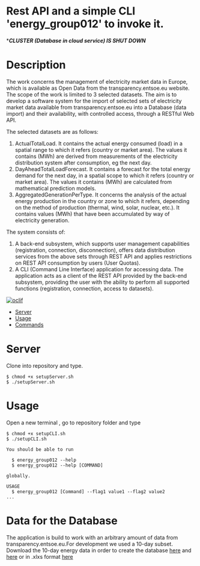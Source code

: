 Rest API and a simple CLI 'energy_group012' to invoke it.
============
******CLUSTER (Database in cloud service) IS SHUT DOWN*****

# Description
The work concerns the management of electricity market data in Europe, which is available as Open Data from the transparency.entsoe.eu website.
The scope of the work is limited to 3 selected datasets.
The aim is to develop a software system for the import of selected sets of electricity market data available from transparency.entsoe.eu into a Database (data import) and their availability, with controlled access, through a RESTful Web API.

The selected datasets are as follows:
1. ActualTotalLoad. It contains the actual energy consumed (load) in a spatial range to which it refers (country or market area). The values ​​it contains (MWh) are derived from measurements of the electricity distribution system after consumption, eg the next day.
2. DayAheadTotalLoadForecast. It contains a forecast for the total energy demand for the next day, in a spatial scope to which it refers (country or market area). The values ​​it contains (MWh) are calculated from mathematical prediction models.
3. AggregatedGenerationPerType. It concerns the analysis of the actual energy production in the country or zone to which it refers, depending on the method of production (thermal, wind, solar, nuclear, etc.). It contains values ​​(MWh) that have been accumulated by way of electricity generation.


The system consists of:
1. A back-end subsystem, which supports user management capabilities (registration, connection, disconnection), offers data distribution services from the above sets through REST API and applies restrictions on REST API consumption by users (User Quotas).
2. A CLI (Command Line Interface) application for accessing data. The application acts as a client of the REST API provided by the back-end subsystem, providing the user with the ability to perform all supported functions (registration, connection, access to datasets).


[![oclif](https://img.shields.io/badge/cli-oclif-brightgreen.svg)](https://oclif.io)

<!-- toc -->
* [Server](#server)
* [Usage](#usage)
* [Commands](#commands)

<!-- tocstop -->

# Server

Clone into repository and type.
<!-- server -->
```sh-session
$ chmod +x setupServer.sh
$ ./setupServer.sh
```
<!-- serverstop -->

# Usage
Open a new terminal , go to repository folder and type
<!-- usage -->
```sh-session
$ chmod +x setupCLI.sh
$ ./setupCLI.sh 

You should be able to run

  $ energy_group012 --help
  $ energy_group012 --help [COMMAND] 

globally.

USAGE
  $ energy_group012 [Command] --flag1 value1 --flag2 value2
...
```

# Data for the Database
The application is build to work with an arbitrary amount of data from transparency.entsoe.eu.For development we used a 10-day subset.
Download the 10-day energy data in order to create the database [here](https://www.dropbox.com/s/kn8mwyize7jv0hb/10daysData.zip?dl=0)
and [here](https://www.dropbox.com/s/zn7ajtlgdkp0vi3/referenceTables.zip?dl=0) or in .xlxs format [here](https://www.dropbox.com/s/kwmfreqnn1kmkqg/10days%28values%29.xlsx?dl=0)
